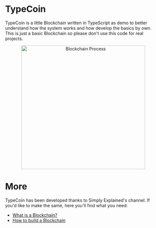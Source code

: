 # TypeCoin

TypeCoin is a little Blockchain written in TypeScript as demo to better understand how the system works and how develop the basics by own. This is just a basic Blockchain so please don't use this code for real projects.

<p align="center">
  <img src="https://upload.wikimedia.org/wikipedia/commons/4/4e/Blockchain-Process.png" alt="Blockchain Process" width="auto" height="400px" />
</p>


# More
TypeCoin has been developed thanks to Simply Explained's channel. If you'd like to make the same, here you'll find what you need:

- [What is a Blockchain?](https://www.youtube.com/watch?v=SSo_EIwHSd4&list=PLzvRQMJ9HDiSbvXWQ7OdgVccdr7Wni5Qw&index=2)
- [How to build a Blockchain](https://www.youtube.com/watch?v=zVqczFZr124&list=PLzvRQMJ9HDiTqZmbtFisdXFxul5k0F-Q4)
